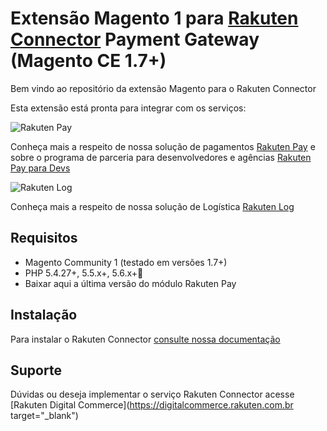 # Extensão Magento 1 para [Rakuten Connector](https://digitalcommerce.rakuten.com.br/solucoes/rakuten-connector/) Payment Gateway (Magento CE 1.7+) 

Bem vindo ao repositório da extensão Magento para o Rakuten Connector

Esta extensão está pronta para integrar com os serviços:

![Rakuten Pay](https://raw.githubusercontent.com/RakutenBrasil/magento1-rakuten-pay/master/images/logo-rakuten-pay.png)
   
   Conheça mais a respeito de nossa solução de pagamentos [Rakuten Pay](https://digitalcommerce.rakuten.com.br/produtos/pagamentos-rakuten-pay/) e sobre o programa de parceria para desenvolvedores e agências [Rakuten Pay para Devs](https://digitalcommerce.rakuten.com.br/rakuten-pay-dev/)

![Rakuten Log](https://raw.githubusercontent.com/RakutenBrasil/magento1-rakuten-pay/master/images/logo-rakuten-log.png)
   
   Conheça mais a respeito de nossa solução de Logística [Rakuten Log](https://digitalcommerce.rakuten.com.br/rakuten-log/)


## Requisitos

  * Magento Community 1 (testado em versões 1.7+)
  * PHP 5.4.27+, 5.5.x+, 5.6.x+ 
  * Baixar aqui a última versão do módulo Rakuten Pay

## Instalação

  Para instalar o Rakuten Connector [consulte nossa documentação](https://developers.rakuten.com.br/production/developer/plugins_and_extensions/magento-1)


## Suporte


Dúvidas ou deseja implementar  o serviço Rakuten Connector acesse [Rakuten Digital Commerce](https://digitalcommerce.rakuten.com.br target="_blank")
